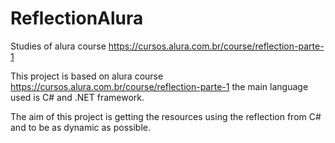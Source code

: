 # ReflectionAlura
Studies of alura course https://cursos.alura.com.br/course/reflection-parte-1

This project is based on alura course https://cursos.alura.com.br/course/reflection-parte-1 the main language used is C# and .NET framework.

The aim of this project is getting the resources using the reflection from C# and to be as dynamic as possible.
